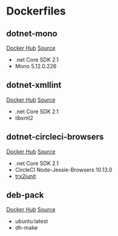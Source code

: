 # Dockerfiles

## dotnet-mono

[Docker Hub](https://hub.docker.com/r/gfoidl/dotnet-mono/)
[Source](/dotnet-mono/Dockerfile)

* .net Core SDK 2.1
* Mono 5.12.0.226

## dotnet-xmllint

[Docker Hub](https://hub.docker.com/r/gfoidl/dotnet-xmllint/)
[Source](/dotnet-xmllint/Dockerfile)

* .net Core SDK 2.1
* libxml2

## dotnet-circleci-browsers

[Docker Hub](https://hub.docker.com/r/gfoidl/dotnet-circleci-browsers/)
[Source](/dotnet-circleci-browsers/Dockerfile)

* .net Core SDK 2.1
* CircleCI Node-Jessie-Browsers 10.13.0
* [trx2junit](https://github.com/gfoidl/trx2junit)

## deb-pack

[Docker Hub](https://hub.docker.com/r/gfoidl/deb-pack)
[Source](/deb-pack/Dockerfile)

* ubuntu:latest
* dh-make
